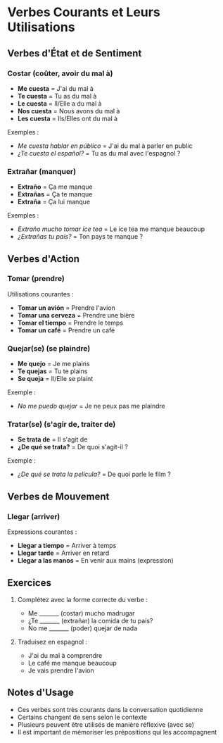 # Verbes Courants et Leurs Utilisations

## Verbes d'État et de Sentiment

### Costar (coûter, avoir du mal à)
- **Me cuesta** = J'ai du mal à
- **Te cuesta** = Tu as du mal à
- **Le cuesta** = Il/Elle a du mal à
- **Nos cuesta** = Nous avons du mal à
- **Les cuesta** = Ils/Elles ont du mal à

Exemples :
- *Me cuesta hablar en público* = J'ai du mal à parler en public
- *¿Te cuesta el español?* = Tu as du mal avec l'espagnol ?

### Extrañar (manquer)
- **Extraño** = Ça me manque
- **Extrañas** = Ça te manque
- **Extraña** = Ça lui manque

Exemples :
- *Extraño mucho tomar ice tea* = Le ice tea me manque beaucoup
- *¿Extrañas tu país?* = Ton pays te manque ?

## Verbes d'Action

### Tomar (prendre)
Utilisations courantes :
- **Tomar un avión** = Prendre l'avion
- **Tomar una cerveza** = Prendre une bière
- **Tomar el tiempo** = Prendre le temps
- **Tomar un café** = Prendre un café

### Quejar(se) (se plaindre)
- **Me quejo** = Je me plains
- **Te quejas** = Tu te plains
- **Se queja** = Il/Elle se plaint

Exemple :
- *No me puedo quejar* = Je ne peux pas me plaindre

### Tratar(se) (s'agir de, traiter de)
- **Se trata de** = Il s'agit de
- **¿De qué se trata?** = De quoi s'agit-il ?

Exemple :
- *¿De qué se trata la película?* = De quoi parle le film ?

## Verbes de Mouvement

### Llegar (arriver)
Expressions courantes :
- **Llegar a tiempo** = Arriver à temps
- **Llegar tarde** = Arriver en retard
- **Llegar a las manos** = En venir aux mains (expression)

## Exercices

1. Complétez avec la forme correcte du verbe :
   - Me _______ (costar) mucho madrugar
   - ¿Te _______ (extrañar) la comida de tu país?
   - No me _______ (poder) quejar de nada

2. Traduisez en espagnol :
   - J'ai du mal à comprendre
   - Le café me manque beaucoup
   - Je vais prendre l'avion

## Notes d'Usage
- Ces verbes sont très courants dans la conversation quotidienne
- Certains changent de sens selon le contexte
- Plusieurs peuvent être utilisés de manière réflexive (avec se)
- Il est important de mémoriser les prépositions qui les accompagnent
